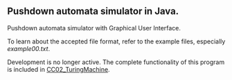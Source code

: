 ## Pushdown automata simulator in Java.

Pushdown automata simulator with Graphical User Interface.

To learn about the accepted file format, refer to the example files, especially _example00.txt_.

Development is no longer active.
The complete functionality of this program is included in [CC02_TuringMachine](https://github.com/JoseHdez2/CC02_TuringMachine).
